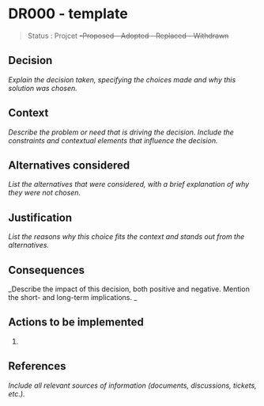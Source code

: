 # DR000 - template

> Status : Projcet ~~-Proposed - Adopted - Replaced - Withdrawn~~

## Decision

_Explain the decision taken, specifying the choices made and why this solution was chosen._

## Context

_Describe the problem or need that is driving the decision. Include the constraints and contextual elements that influence the decision._

## Alternatives considered

_List the alternatives that were considered, with a brief explanation of why they were not chosen._

## Justification

_List the reasons why this choice fits the context and stands out from the alternatives._

## Consequences

_Describe the impact of this decision, both positive and negative. Mention the short- and long-term implications.
_

## Actions to be implemented

1.

## References

_Include all relevant sources of information (documents, discussions, tickets, etc.)._
